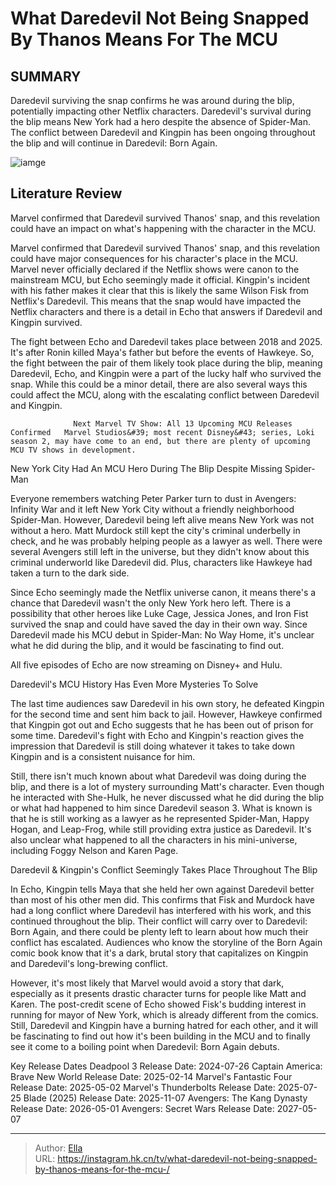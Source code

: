 # What Daredevil Not Being Snapped By Thanos Means For The MCU 


## SUMMARY 



  Daredevil surviving the snap confirms he was around during the blip, potentially impacting other Netflix characters.   Daredevil&#39;s survival during the blip means New York had a hero despite the absence of Spider-Man.   The conflict between Daredevil and Kingpin has been ongoing throughout the blip and will continue in Daredevil: Born Again.  

![iamge](https://static1.srcdn.com/wordpress/wp-content/uploads/2024/01/daredevil-mcu.jpg)

## Literature Review
Marvel confirmed that Daredevil survived Thanos&#39; snap, and this revelation could have an impact on what&#39;s happening with the character in the MCU.




Marvel confirmed that Daredevil survived Thanos&#39; snap, and this revelation could have major consequences for his character&#39;s place in the MCU. Marvel never officially declared if the Netflix shows were canon to the mainstream MCU, but Echo seemingly made it official. Kingpin&#39;s incident with his father makes it clear that this is likely the same Wilson Fisk from Netflix&#39;s Daredevil. This means that the snap would have impacted the Netflix characters and there is a detail in Echo that answers if Daredevil and Kingpin survived.




The fight between Echo and Daredevil takes place between 2018 and 2025. It&#39;s after Ronin killed Maya&#39;s father but before the events of Hawkeye. So, the fight between the pair of them likely took place during the blip, meaning Daredevil, Echo, and Kingpin were a part of the lucky half who survived the snap. While this could be a minor detail, there are also several ways this could affect the MCU, along with the escalating conflict between Daredevil and Kingpin.

                  Next Marvel TV Show: All 13 Upcoming MCU Releases Confirmed   Marvel Studios&#39; most recent Disney&#43; series, Loki season 2, may have come to an end, but there are plenty of upcoming MCU TV shows in development.    


 New York City Had An MCU Hero During The Blip Despite Missing Spider-Man 
          

Everyone remembers watching Peter Parker turn to dust in Avengers: Infinity War and it left New York City without a friendly neighborhood Spider-Man. However, Daredevil being left alive means New York was not without a hero. Matt Murdock still kept the city&#39;s criminal underbelly in check, and he was probably helping people as a lawyer as well. There were several Avengers still left in the universe, but they didn&#39;t know about this criminal underworld like Daredevil did. Plus, characters like Hawkeye had taken a turn to the dark side.




Since Echo seemingly made the Netflix universe canon, it means there&#39;s a chance that Daredevil wasn&#39;t the only New York hero left. There is a possibility that other heroes like Luke Cage, Jessica Jones, and Iron Fist survived the snap and could have saved the day in their own way. Since Daredevil made his MCU debut in Spider-Man: No Way Home, it&#39;s unclear what he did during the blip, and it would be fascinating to find out.



All five episodes of Echo are now streaming on Disney&#43; and Hulu.






 Daredevil&#39;s MCU History Has Even More Mysteries To Solve 
         

The last time audiences saw Daredevil in his own story, he defeated Kingpin for the second time and sent him back to jail. However, Hawkeye confirmed that Kingpin got out and Echo suggests that he has been out of prison for some time. Daredevil&#39;s fight with Echo and Kingpin&#39;s reaction gives the impression that Daredevil is still doing whatever it takes to take down Kingpin and is a consistent nuisance for him.




Still, there isn&#39;t much known about what Daredevil was doing during the blip, and there is a lot of mystery surrounding Matt&#39;s character. Even though he interacted with She-Hulk, he never discussed what he did during the blip or what had happened to him since Daredevil season 3. What is known is that he is still working as a lawyer as he represented Spider-Man, Happy Hogan, and Leap-Frog, while still providing extra justice as Daredevil. It&#39;s also unclear what happened to all the characters in his mini-universe, including Foggy Nelson and Karen Page.



 Daredevil &amp; Kingpin&#39;s Conflict Seemingly Takes Place Throughout The Blip 
          

In Echo, Kingpin tells Maya that she held her own against Daredevil better than most of his other men did. This confirms that Fisk and Murdock have had a long conflict where Daredevil has interfered with his work, and this continued throughout the blip. Their conflict will carry over to Daredevil: Born Again, and there could be plenty left to learn about how much their conflict has escalated. Audiences who know the storyline of the Born Again comic book know that it&#39;s a dark, brutal story that capitalizes on Kingpin and Daredevil&#39;s long-brewing conflict.




However, it&#39;s most likely that Marvel would avoid a story that dark, especially as it presents drastic character turns for people like Matt and Karen. The post-credit scene of Echo showed Fisk&#39;s budding interest in running for mayor of New York, which is already different from the comics. Still, Daredevil and Kingpin have a burning hatred for each other, and it will be fascinating to find out how it&#39;s been building in the MCU and to finally see it come to a boiling point when Daredevil: Born Again debuts.

  Key Release Dates              Deadpool 3 Release Date: 2024-07-26                    Captain America: Brave New World Release Date: 2025-02-14                   Marvel&#39;s Fantastic Four Release Date: 2025-05-02                   Marvel&#39;s Thunderbolts Release Date: 2025-07-25                   Blade (2025) Release Date: 2025-11-07                   Avengers: The Kang Dynasty  Release Date: 2026-05-01                    Avengers: Secret Wars Release Date: 2027-05-07      

---

> Author: [Ella](https://instagram.hk.cn/)  
> URL: https://instagram.hk.cn/tv/what-daredevil-not-being-snapped-by-thanos-means-for-the-mcu-/  

